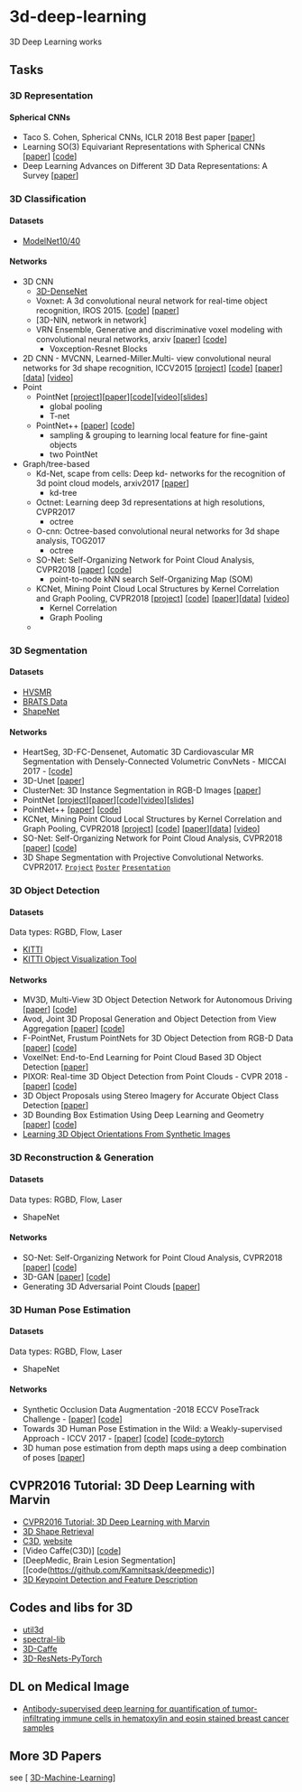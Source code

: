# 3d-deep-learning
3D Deep Learning works


## Tasks


### 3D Representation

#### Spherical CNNs
  - Taco S. Cohen, Spherical CNNs, ICLR 2018 Best paper \[[paper](https://openreview.net/forum?id=Hkbd5xZRb)\] 
  - Learning SO\(3\) Equivariant Representations with Spherical CNNs \[[paper](https://arxiv.org/pdf/1711.06721v2.pdf)] [[code](https://github.com/daniilidis-group/spherical-cnn)]
  - Deep Learning Advances on Different 3D Data
Representations: A Survey  \[[paper](https://arxiv.org/pdf/1808.01462.pdf)\] 


### 3D Classification

#### Datasets

  - [ModelNet10/40](http://3dshapenets.cs.princeton.edu)

#### Networks

  - 3D CNN
      - [3D-DenseNet](https://github.com/barrykui/3ddensenet.torch)
      - Voxnet: A 3d convolutional neural network for real-time object recognition, IROS 2015.  \[[code](https://github.com/dimatura/voxnet)\] \[[paper](http://arxiv.org/abs/1505.00880)\]
      - [3D-NIN, network in network]
      - VRN Ensemble, Generative and discriminative voxel modeling with convolutional neural networks, arxiv \[[paper](https://arxiv.org/pdf/1608.04236.pdf)] \[[code](https://github.com/ajbrock/Generative-and-Discriminative-Voxel-Modeling)\]
        - Voxception-Resnet Blocks
  - 2D CNN
        - MVCNN, Learned-Miller.Multi- view convolutional neural networks for 3d shape recognition, ICCV2015 \[[project](http://vis-www.cs.umass.edu/mvcnn/)\] \[[code](https://github.com/suhangpro/mvcnn)\] \[[paper](http://arxiv.org/abs/1505.00880)\]\[[data](http://maxwell.cs.umass.edu/mvcnn-data/)\] \[[video](http://vis-www.cs.umass.edu/mvcnn/docs/1694_video.mp4)\]
  - Point
      - PointNet \[[project](http://stanford.edu/~rqi/pointnet/)]\[[paper](http://arxiv.org/abs/1612.00593)]\[[code](https://github.com/charlesq34/pointnet)]\[[video](https://www.youtube.com/watch?v=Cge-hot0Oc0)][[slides](http://stanford.edu/~rqi/pointnet/docs/cvpr17_pointnet_slides.pdf)]
        - global pooling
        - T-net
      - PointNet++ \[[paper](https://arxiv.org/pdf/1706.02413.pdf)\] \[[code](https://github.com/charlesq34/pointnet2)] 
        - sampling & grouping to learning local feature for fine-gaint objects
        - two PointNet
  - Graph/tree-based 
      - Kd-Net, scape from cells: Deep kd- networks for the recognition of 3d point cloud models, arxiv2017 \[[paper](http://arxiv.org/abs/1704.01222)\]
        - kd-tree
      - Octnet: Learning deep 3d representations at high resolutions, CVPR2017 
        - octree
      - O-cnn: Octree-based convolutional neural networks for 3d shape analysis, TOG2017
        - octree
      - SO-Net: Self-Organizing Network for Point Cloud Analysis, CVPR2018 \[[paper](https://arxiv.org/abs/1803.04249)\]  \[[code](https://github.com/lijx10/SO-Net)\]
        - point-to-node kNN search Self-Organizing Map \(SOM\)  
      - KCNet, Mining Point Cloud Local Structures by Kernel Correlation and Graph Pooling, CVPR2018   \[[project](http://vis-www.cs.umass.edu/mvcnn/)\] \[[code](https://github.com/suhangpro/mvcnn)\] \[[paper](http://arxiv.org/abs/1505.00880)\]\[[data](http://maxwell.cs.umass.edu/mvcnn-data/)\] \[[video](http://vis-www.cs.umass.edu/mvcnn/docs/1694_video.mp4)\]
        - Kernel Correlation
        - Graph Pooling
      - 

### 3D Segmentation

#### Datasets

  - [HVSMR](http://segchd.csail.mit.edu/data.html)
  - [BRATS Data](https://sites.google.com/site/braintumorsegmentation/home/brats2015)
  - [ShapeNet]()

#### Networks

  - HeartSeg, 3D-FC-Densenet, Automatic 3D Cardiovascular MR Segmentation with 
Densely-Connected Volumetric ConvNets - MICCAI 2017 - [[code](https://github.com/yulequan/HeartSeg)]
  - 3D-Unet \[[paper](http://lmb.informatik.uni-freiburg.de/Publications/2016/CABR16/cicek16miccai.pdf)]
  - ClusterNet: 3D Instance Segmentation in RGB-D Images \[[paper](https://arxiv.org/pdf/1807.08894.pdf)\]
  - PointNet \[[project](http://stanford.edu/~rqi/pointnet/)]\[[paper](http://arxiv.org/abs/1612.00593)]\[[code](https://github.com/charlesq34/pointnet)]\[[video](https://www.youtube.com/watch?v=Cge-hot0Oc0)][[slides](http://stanford.edu/~rqi/pointnet/docs/cvpr17_pointnet_slides.pdf)]
  - PointNet++ \[[paper](https://arxiv.org/pdf/1706.02413.pdf)\] \[[code](https://github.com/charlesq34/pointnet2)] 
  - KCNet, Mining Point Cloud Local Structures by Kernel Correlation and Graph Pooling, CVPR2018   \[[project](http://vis-www.cs.umass.edu/mvcnn/)\] \[[code](https://github.com/suhangpro/mvcnn)\] \[[paper](http://arxiv.org/abs/1505.00880)\]\[[data](http://maxwell.cs.umass.edu/mvcnn-data/)\] \[[video](http://vis-www.cs.umass.edu/mvcnn/docs/1694_video.mp4)\]
  - SO-Net: Self-Organizing Network for Point Cloud Analysis, CVPR2018 \[[paper](https://arxiv.org/abs/1803.04249)\]  \[[code](https://github.com/lijx10/SO-Net)\]
  - 3D Shape Segmentation with Projective Convolutional Networks. CVPR2017. [`Project`](http://people.cs.umass.edu/~kalo/papers/shapepfcn/) [`Poster`](http://people.cs.umass.edu/~kalo/papers/shapepfcn/ShapePFCN_poster.pdf) [`Presentation`](http://people.cs.umass.edu/~kalo/papers/shapepfcn/ShapePFCN_poster.pdf) 

### 3D Object Detection

#### Datasets

Data types: RGBD, Flow, Laser
  - [KITTI](http://www.cvlibs.net/datasets/kitti/eval_object.php?obj_benchmark=3d)
  - [KITTI Object Visualization Tool](https://github.com/barrykui/kitti_object_vis)

#### Networks  

  - MV3D, Multi-View 3D Object Detection Network for Autonomous Driving \[[paper](https://arxiv.org/pdf/1611.07759)\] [[code](https://github.com/bostondiditeam/MV3D)]
  - Avod, Joint 3D Proposal Generation and Object Detection from View Aggregation \[[paper](https://arxiv.org/abs/1712.02294)\] [[code](https://github.com/kujason/avod)]
  - F-PointNet, Frustum PointNets for 3D Object Detection from RGB-D Data \[[paper](https://arxiv.org/abs/1711.08488)\] \[[code](https://github.com/charlesq34/frustum-pointnets)\]
  - VoxelNet: End-to-End Learning for Point Cloud Based 3D Object Detection \[[paper](https://arxiv.org/abs/1711.06396)\]
  - PIXOR: Real-time 3D Object Detection from Point Clouds - CVPR 2018 -  \[[paper](http://openaccess.thecvf.com/content_cvpr_2018/papers/Yang_PIXOR_Real-Time_3D_CVPR_2018_paper.pdf)\] \[[code](https://github.com/charlesq34/frustum-pointnets)\]
  - 3D Object Proposals using Stereo Imagery for Accurate Object Class Detection \[[paper](https://arxiv.org/abs/1608.07711)\]
  - 3D Bounding Box Estimation Using Deep Learning and Geometry \[[paper](https://arxiv.org/abs/1612.00496)\]  \[[code](https://github.com/smallcorgi/3D-Deepbox)\]
  - [Learning 3D Object Orientations From Synthetic Images](http://cs231n.stanford.edu/reports/rqi_final_report.pdf)

### 3D Reconstruction & Generation

#### Datasets

Data types: RGBD, Flow, Laser
  - ShapeNet

#### Networks  

  - SO-Net: Self-Organizing Network for Point Cloud Analysis, CVPR2018 \[[paper](https://arxiv.org/abs/1803.04249)\]  \[[code](https://github.com/lijx10/SO-Net)\]
  - 3D-GAN  \[[paper](https://arxiv.org/abs/1612.00496)\]  \[[code](https://github.com/zck119/3dgan-release)\]
  - Generating 3D Adversarial Point Clouds \[[paper](https://arxiv.org/pdf/1809.07016.pdf)\] 

### 3D Human Pose Estimation

#### Datasets

Data types: RGBD, Flow, Laser
  - ShapeNet

#### Networks  

  - Synthetic Occlusion Data Augmentation -2018 ECCV PoseTrack Challenge - \[[paper](https://arxiv.org/abs/1809.04987)\] \[[code](https://github.com/isarandi/synthetic-occlusion)\]
  - Towards 3D Human Pose Estimation in the Wild: a Weakly-supervised Approach - ICCV 2017  - \[[paper](https://arxiv.org/abs/1809.04987)\] \[[code](https://github.com/xingyizhou/pose-hg-3d)\] \[[code-pytorch](https://github.com/xingyizhou/Pytorch-pose-hg-3d)
  - 3D human pose estimation from depth maps using a deep combination of poses \[[paper](https://arxiv.org/pdf/1807.05389.pdf)\] 


## CVPR2016 Tutorial: 3D Deep Learning with Marvin
  - [CVPR2016 Tutorial: 3D Deep Learning with Marvin](http://vision.princeton.edu/event/cvpr16/3DDeepLearning/)
  - [3D Shape Retrieval](https://shapenet.cs.stanford.edu/shrec16/)
  - [C3D](https://github.com/facebook/C3D), [website](http://www.cs.dartmouth.edu/~dutran/c3d/)
  - [Video Caffe(C3D)] [[code](https://github.com/chuckcho/video-caffe)]
  - [DeepMedic, Brain Lesion Segmentation] [[code(https://github.com/Kamnitsask/deepmedic)]
  - [3D Keypoint Detection and Feature Description](http://staffhome.ecm.uwa.edu.au/~00051632/page100.html)

## Codes and libs for 3D
  - [util3d](https://github.com/fyu/util3d)
  - [spectral-lib](https://github.com/mbhenaff/spectral-lib)
  - [3D-Caffe](https://github.com/yulequan/3D-Caffe#installation)
  - [3D-ResNets-PyTorch](https://github.com/kenshohara/3D-ResNets-PyTorch)


## DL on Medical Image
  - [Antibody-supervised deep learning for quantification of tumor-infiltrating immune cells in hematoxylin and eosin stained breast cancer samples](https://www.ncbi.nlm.nih.gov/pmc/articles/PMC5027738/)

## More 3D Papers

see [ [3D-Machine-Learning](https://github.com/timzhang642/3D-Machine-Learning)]
